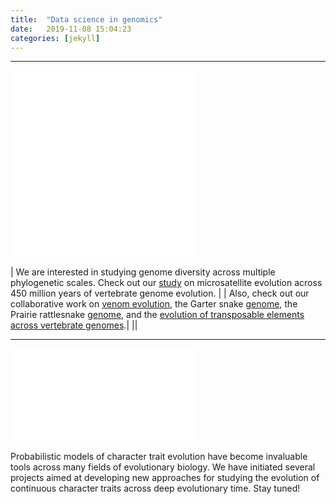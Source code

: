```yaml
---
title:  "Data science in genomics"
date:   2019-11-08 15:04:23
categories: [jekyll]
---
```


------------------------------------------------------------------------------------------------------
![image tooltip here](images/Box45.pdf)![image tooltip here](images/EG1.pdf)

| We are interested in studying genome diversity across multiple phylogenetic scales. Check out our [study](https://www.nrcresearchpress.com/doi/10.1139/gen-2015-0124?url_ver=Z39.88-2003&rfr_id=ori%3Arid%3Acrossref.org&rfr_dat=cr_pub%3Dwww.ncbi.nlm.nih.gov&#.Xcwlay2ZNkU) on microsatellite evolution across 450 million years of vertebrate genome evolution. |
| Also, check out our collaborative work on [venom evolution](https://academic.oup.com/mbe/article/32/1/173/2925580), the Garter snake [genome](https://academic.oup.com/gbe/article/10/8/2110/5061318), the Prairie rattlesnake [genome](https://genome.cshlp.org/content/early/2019/03/15/gr.240952.118.abstract), and the [evolution of transposable elements across vertebrate genomes](https://www.nature.com/articles/s41467-018-05279-1).|
||


------------------------------------------------------------------------------------------------------

![image tooltip here](images/Box5.pdf)

Probabilistic models of character trait evolution have become invaluable tools across many fields of evolutionary biology. We have initiated several projects aimed at developing new approaches for studying the evolution of continuous character traits across deep evolutionary time. Stay tuned!
